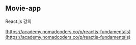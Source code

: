 ## Movie-app

React.js 강의

[https://academy.nomadcoders.co/p/reactjs-fundamentals](https://academy.nomadcoders.co/p/reactjs-fundamentals)

